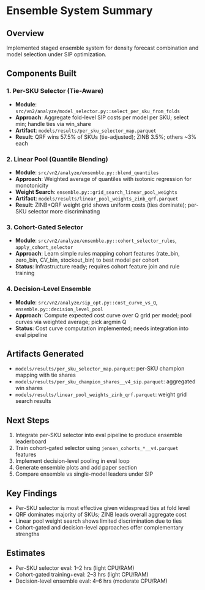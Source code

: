 # Ensemble System Summary

## Overview
Implemented staged ensemble system for density forecast combination and model selection under SIP optimization.

## Components Built

### 1. Per-SKU Selector (Tie-Aware)
- **Module**: `src/vn2/analyze/model_selector.py::select_per_sku_from_folds`
- **Approach**: Aggregate fold-level SIP costs per model per SKU; select min; handle ties via win_share
- **Artifact**: `models/results/per_sku_selector_map.parquet`
- **Result**: QRF wins 57.5% of SKUs (tie-adjusted); ZINB 3.5%; others ~3% each

### 2. Linear Pool (Quantile Blending)
- **Module**: `src/vn2/analyze/ensemble.py::blend_quantiles`
- **Approach**: Weighted average of quantiles with isotonic regression for monotonicity
- **Weight Search**: `ensemble.py::grid_search_linear_pool_weights`
- **Artifact**: `models/results/linear_pool_weights_zinb_qrf.parquet`
- **Result**: ZINB+QRF weight grid shows uniform costs (ties dominate); per-SKU selector more discriminating

### 3. Cohort-Gated Selector
- **Module**: `src/vn2/analyze/ensemble.py::cohort_selector_rules`, `apply_cohort_selector`
- **Approach**: Learn simple rules mapping cohort features (rate_bin, zero_bin, CV_bin, stockout_bin) to best model per cohort
- **Status**: Infrastructure ready; requires cohort feature join and rule training

### 4. Decision-Level Ensemble
- **Module**: `src/vn2/analyze/sip_opt.py::cost_curve_vs_Q`, `ensemble.py::decision_level_pool`
- **Approach**: Compute expected cost curve over Q grid per model; pool curves via weighted average; pick argmin Q
- **Status**: Cost curve computation implemented; needs integration into eval pipeline

## Artifacts Generated
- `models/results/per_sku_selector_map.parquet`: per-SKU champion mapping with tie shares
- `models/results/per_sku_champion_shares__v4_sip.parquet`: aggregated win shares
- `models/results/linear_pool_weights_zinb_qrf.parquet`: weight grid search results

## Next Steps
1. Integrate per-SKU selector into eval pipeline to produce ensemble leaderboard
2. Train cohort-gated selector using `jensen_cohorts_*__v4.parquet` features
3. Implement decision-level pooling in eval loop
4. Generate ensemble plots and add paper section
5. Compare ensemble vs single-model leaders under SIP

## Key Findings
- Per-SKU selector is most effective given widespread ties at fold level
- QRF dominates majority of SKUs; ZINB leads overall aggregate cost
- Linear pool weight search shows limited discrimination due to ties
- Cohort-gated and decision-level approaches offer complementary strengths

## Estimates
- Per-SKU selector eval: 1–2 hrs (light CPU/RAM)
- Cohort-gated training+eval: 2–3 hrs (light CPU/RAM)
- Decision-level ensemble eval: 4–6 hrs (moderate CPU/RAM)

